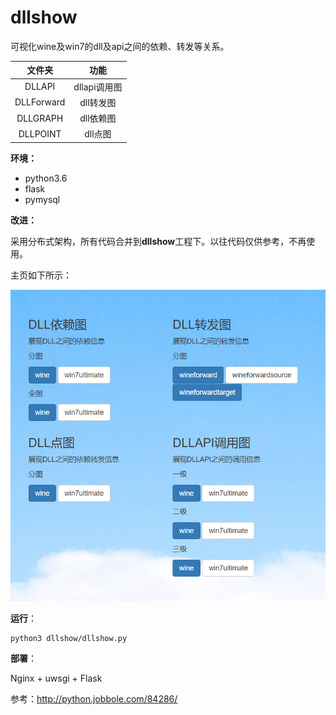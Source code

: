 # dllshow
可视化wine及win7的dll及api之间的依赖、转发等关系。

|    文件夹     |    功能     |
| :--------: | :-------: |
|   DLLAPI   | dllapi调用图 |
| DLLForward |  dll转发图   |
|  DLLGRAPH  |  dll依赖图   |
|  DLLPOINT  |   dll点图   |

**环境：**

- python3.6
- flask
- pymysql

**改进：**

采用分布式架构，所有代码合并到**dllshow**工程下。以往代码仅供参考，不再使用。

主页如下所示：

![image](https://github.com/QianShengWu/DllShow/raw/master/index.png)

**运行**：

```
python3 dllshow/dllshow.py
```

**部署**：

Nginx + uwsgi + Flask

参考：http://python.jobbole.com/84286/